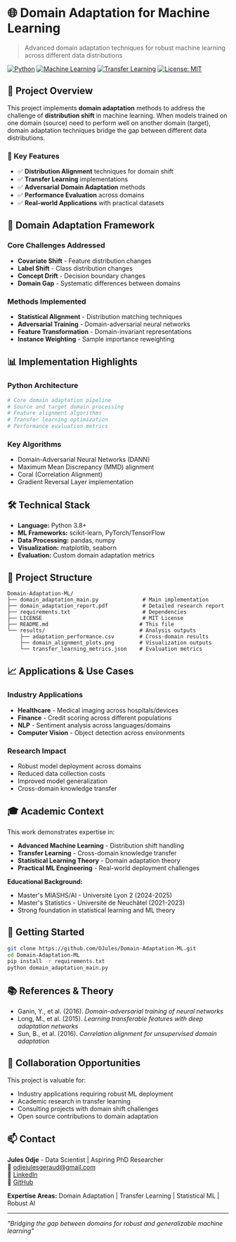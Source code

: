 # 🌐 Domain Adaptation for Machine Learning

> Advanced domain adaptation techniques for robust machine learning across different data distributions

[![Python](https://img.shields.io/badge/Python-3.8+-blue.svg)](https://python.org)
[![Machine Learning](https://img.shields.io/badge/Machine-Learning-red.svg)]()
[![Transfer Learning](https://img.shields.io/badge/Transfer-Learning-green.svg)]()
[![License: MIT](https://img.shields.io/badge/License-MIT-yellow.svg)](LICENSE)

## 🎯 Project Overview

This project implements **domain adaptation** methods to address the challenge of **distribution shift** in machine learning. When models trained on one domain (source) need to perform well on another domain (target), domain adaptation techniques bridge the gap between different data distributions.

### 🔑 Key Features
- ✅ **Distribution Alignment** techniques for domain shift
- ✅ **Transfer Learning** implementations
- ✅ **Adversarial Domain Adaptation** methods
- ✅ **Performance Evaluation** across domains
- ✅ **Real-world Applications** with practical datasets

## 🧠 Domain Adaptation Framework

### **Core Challenges Addressed**
- **Covariate Shift** - Feature distribution changes
- **Label Shift** - Class distribution changes  
- **Concept Drift** - Decision boundary changes
- **Domain Gap** - Systematic differences between domains

### **Methods Implemented**
- **Statistical Alignment** - Distribution matching techniques
- **Adversarial Training** - Domain-adversarial neural networks
- **Feature Transformation** - Domain-invariant representations
- **Instance Weighting** - Sample importance reweighting

## 📊 Implementation Highlights

### **Python Architecture**
```python
# Core domain adaptation pipeline
# Source and target domain processing
# Feature alignment algorithms
# Transfer learning optimization
# Performance evaluation metrics
```

### **Key Algorithms**
- Domain-Adversarial Neural Networks (DANN)
- Maximum Mean Discrepancy (MMD) alignment
- Coral (Correlation Alignment)
- Gradient Reversal Layer implementation

## 🛠️ Technical Stack

- **Language:** Python 3.8+
- **ML Frameworks:** scikit-learn, PyTorch/TensorFlow
- **Data Processing:** pandas, numpy
- **Visualization:** matplotlib, seaborn
- **Evaluation:** Custom domain adaptation metrics

## 📁 Project Structure

```
Domain-Adaptation-ML/
├── domain_adaptation_main.py              # Main implementation
├── domain_adaptation_report.pdf           # Detailed research report
├── requirements.txt                       # Dependencies
├── LICENSE                                # MIT License
├── README.md                             # This file
└── results/                              # Analysis outputs
    ├── adaptation_performance.csv        # Cross-domain results
    ├── domain_alignment_plots.png        # Visualization outputs
    └── transfer_learning_metrics.json    # Evaluation metrics
```

## 📈 Applications & Use Cases

### **Industry Applications**
- **Healthcare** - Medical imaging across hospitals/devices
- **Finance** - Credit scoring across different populations
- **NLP** - Sentiment analysis across languages/domains
- **Computer Vision** - Object detection across environments

### **Research Impact**
- Robust model deployment across domains
- Reduced data collection costs
- Improved model generalization
- Cross-domain knowledge transfer

## 🎓 Academic Context

This work demonstrates expertise in:
- **Advanced Machine Learning** - Distribution shift handling
- **Transfer Learning** - Cross-domain knowledge transfer
- **Statistical Learning Theory** - Domain adaptation theory
- **Practical ML Engineering** - Real-world deployment challenges

**Educational Background:**
- Master's MIASHS/AI - Université Lyon 2 (2024-2025)
- Master's Statistics - Université de Neuchâtel (2021-2023)
- Strong foundation in statistical learning and ML theory

## 🚀 Getting Started

```bash
git clone https://github.com/OJules/Domain-Adaptation-ML.git
cd Domain-Adaptation-ML
pip install -r requirements.txt
python domain_adaptation_main.py
```

## 📚 References & Theory

- Ganin, Y., et al. (2016). *Domain-adversarial training of neural networks*
- Long, M., et al. (2015). *Learning transferable features with deep adaptation networks*
- Sun, B., et al. (2016). *Correlation alignment for unsupervised domain adaptation*

## 🤝 Collaboration Opportunities

This project is valuable for:
- Industry applications requiring robust ML deployment
- Academic research in transfer learning
- Consulting projects with domain shift challenges
- Open source contributions to domain adaptation

## 📫 Contact

**Jules Odje** - Data Scientist | Aspiring PhD Researcher  
📧 [odjejulesgeraud@gmail.com](mailto:odjejulesgeraud@gmail.com)  
🔗 [LinkedIn](https://www.linkedin.com/in/jules-odje)  
🐙 [GitHub](https://github.com/OJules)

**Expertise Areas:** Domain Adaptation | Transfer Learning | Statistical ML | Robust AI

---

*"Bridging the gap between domains for robust and generalizable machine learning"*
